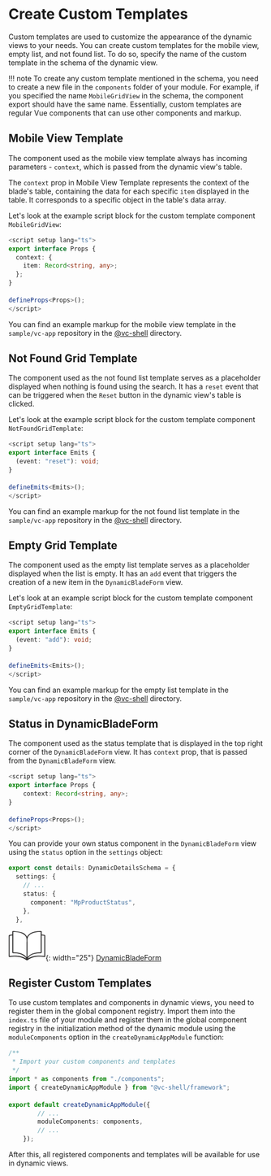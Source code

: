 # Create Custom Templates

Custom templates are used to customize the appearance of the dynamic views to your needs. You can create custom templates for the mobile view, empty list, and not found list. To do so, specify the name of the custom template in the schema of the dynamic view.

!!! note
    To create any custom template mentioned in the schema, you need to create a new file in the `components` folder of your module. For example, if you specified the name `MobileGridView` in the schema, the component export should have the same name. Essentially, custom templates are regular Vue components that can use other components and markup.

## Mobile View Template

The component used as the mobile view template always has incoming parameters - `context`, which is passed from the dynamic view's table.

The `context` prop in Mobile View Template represents the context of the blade's table, containing the data for each specific `item` displayed in the table. It corresponds to a specific object in the table's data array.

Let's look at the example script block for the custom template component `MobileGridView`:

```typescript
<script setup lang="ts">
export interface Props {
  context: {
    item: Record<string, any>;
  };
}

defineProps<Props>();
</script>
```

You can find an example markup for the mobile view template in the `sample/vc-app` repository in the [@vc-shell](https://github.com/VirtoCommerce/vc-shell/blob/main/sample/vc-app/src/modules/offers/components/OffersMobileGridView.vue) directory.

## Not Found Grid Template

The component used as the not found list template serves as a placeholder displayed when nothing is found using the search. It has a `reset` event that can be triggered when the `Reset` button in the dynamic view's table is clicked.

Let's look at the example script block for the custom template component `NotFoundGridTemplate`:

```typescript
<script setup lang="ts">
export interface Emits {
  (event: "reset"): void;
}

defineEmits<Emits>();
</script>
```

You can find an example markup for the not found list template in the `sample/vc-app` repository in the [@vc-shell](https://github.com/VirtoCommerce/vc-shell/blob/main/sample/vc-app/src/modules/offers/components/OffersNotFoundGridTemplate.vue) directory.

## Empty Grid Template

The component used as the empty list template serves as a placeholder displayed when the list is empty. It has an `add` event that triggers the creation of a new item in the `DynamicBladeForm` view.

Let's look at an example script block for the custom template component `EmptyGridTemplate`:

```typescript
<script setup lang="ts">
export interface Emits {
  (event: "add"): void;
}

defineEmits<Emits>();
</script>
```

You can find an example markup for the empty list template in the `sample/vc-app` repository in the [@vc-shell](https://github.com/VirtoCommerce/vc-shell/blob/main/sample/vc-app/src/modules/offers/components/OffersEmptyGridTemplate.vue) directory.

## Status in DynamicBladeForm

The component used as the status template that is displayed in the top right corner of the `DynamicBladeForm` view. It has `context` prop, that is passed from the `DynamicBladeForm` view.

```typescript
<script setup lang="ts">
export interface Props {
    context: Record<string, any>;
}

defineProps<Props>();
</script>
```

You can provide your own status component in the `DynamicBladeForm` view using the `status` option in the `settings` object:

```typescript
export const details: DynamicDetailsSchema = {
  settings: {
    // ...
    status: {
      component: "MpProductStatus",
    },
  },
```

![Readmore](../../../media/readmore.png){: width="25"} [DynamicBladeForm](Dynamic-Blade-Form.md)

## Register Custom Templates

To use custom templates and components in dynamic views, you need to register them in the global component registry. Import them into the `index.ts` file of your module and register them in the global component registry in the initialization method of the dynamic module using the `moduleComponents` option in the `createDynamicAppModule` function:

```typescript
/**
 * Import your custom components and templates
 */
import * as components from "./components";
import { createDynamicAppModule } from "@vc-shell/framework";

export default createDynamicAppModule({
        // ...
        moduleComponents: components,
        // ...
    });
```

After this, all registered components and templates will be available for use in dynamic views.